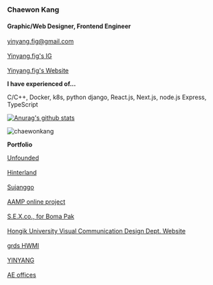 ### Chaewon Kang
#### Graphic/Web Designer, Frontend Engineer

yinyang.fig@gmail.com
<br></br> [Yinyang.fig's IG](https://instagram.com/yinyang.fig)
<br></br> [Yinyang.fig's Website](https://yin-yang.work)


**I have experienced of...**

C/C++, Docker, k8s, python django, React.js, Next.js, node.js Express, TypeScript

[![Anurag's github stats](https://github-readme-stats.vercel.app/api?username=chaewonkang&show_icons=true&theme=vue)](https://github.com/anuraghazra/github-readme-stats)

<p><img align="center" src="https://github-readme-stats.vercel.app/api/top-langs?username=chaewonkang&show_icons=true&locale=en&layout=compact" alt="chaewonkang" /></p>

**Portfolio**

[Unfounded](https://areyoulost.xyz) <br></br>
[Hinterland](https://hinterland.kr) <br></br>
[Sujanggo](https://sujanggo.com) <br></br>
[AAMP online project](https://becominglocal.a-amp.org) <br></br>
[S.E.X.co., for Boma Pak](https://s-e-x-co.com) <br></br>
[Hongik University Visual Communication Design Dept. Website](https://sidi.hongik.ac.kr) <br></br>
[grds HWMI](https://hwmi.grds.com) <br></br>
[YINYANG](https://yin-yang.work) <br></br>
[AE offices](https://aeoffices.com)

